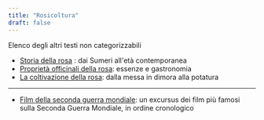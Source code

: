 ```yaml
---
title: "Rosicoltura"
draft: false
---
```


Elenco degli altri testi non categorizzabili

* [Storia della rosa](1_storia_rosa) : dai Sumeri all'età contemporanea
* [Proprietà officinali della rosa](2_proprieta_med_rosa): essenze e gastronomia
* [La coltivazione della rosa](3_coltivazione_rosa): dalla messa in dimora alla potatura

---

* [Film della seconda guerra mondiale](4_film_guerra): un excursus dei film più famosi sulla Seconda Guerra Mondiale, in ordine cronologico